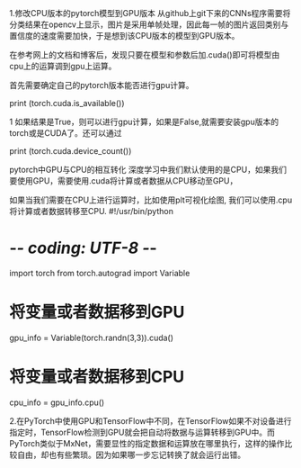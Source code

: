 1.修改CPU版本的pytorch模型到GPU版本
从github上git下来的CNNs程序需要将分类结果在opencv上显示，图片是采用单帧处理，因此每一帧的图片返回类别与置信度的速度需要加快，于是想到该CPU版本的模型到GPU版本。

在参考网上的文档和博客后，发现只要在模型和参数后加.cuda()即可将模型由cpu上的运算调到gpu上运算。

首先需要确定自己的pytorch版本能否进行gpu计算。

print (torch.cuda.is_available())

1
如果结果是True，则可以进行gpu计算，如果是False,就需要安装gpu版本的torch或是CUDA了。还可以通过

print (torch.cuda.device_count())

pytorch中GPU与CPU的相互转化
深度学习中我们默认使用的是CPU，如果我们要使用GPU，需要使用.cuda将计算或者数据从CPU移动至GPU，

如果当我们需要在CPU上进行运算时，比如使用plt可视化绘图, 我们可以使用.cpu将计算或者数据转移至CPU.
#!/usr/bin/python
# -*- coding: UTF-8 -*-

import torch
from torch.autograd import Variable

# 将变量或者数据移到GPU
gpu_info = Variable(torch.randn(3,3)).cuda()
# 将变量或者数据移到CPU
cpu_info = gpu_info.cpu()

2.在PyTorch中使用GPU和TensorFlow中不同，在TensorFlow如果不对设备进行指定时，TensorFlow检测到GPU就会把自动将数据与运算转移到GPU中。而PyTorch类似于MxNet，需要显性的指定数据和运算放在哪里执行，这样的操作比较自由，却也有些繁琐。因为如果哪一步忘记转换了就会运行出错。

